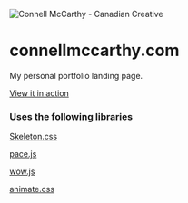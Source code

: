 ![Connell McCarthy - Canadian Creative](https://www.connellmccarthy.com/img/feature.jpg)


connellmccarthy.com
======
My personal portfolio landing page.

[View it in action](https://www.connellmccarthy.com/)

### Uses the following libraries

[Skeleton.css](http://getskeleton.com/)

[pace.js](https://github.hubspot.com/pace/docs/welcome/)

[wow.js](https://wowjs.uk/)

[animate.css](https://daneden.github.io/animate.css/)
